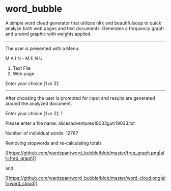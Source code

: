 # word_bubble

A simple word cloud generator that utilizes nltk and beautifulsoup to quick analyze both web pages and text documents. Generates a frequency graph and a word graphic with weights applied.

------------------------------
The user is presented with a Menu:

   M A I N - M E N U

1. Text File
2. Web page

Enter your choice [1 or 2]:

------------------------------

After choosing the user is prompted for input and results are generated around the analyzed document.

Enter your choice [1 or 2]: 1

Please enter a file name: alicesadventures19033gut/19033.txt

Number of individual words: 12767

Removing stopwords and re-calculating totals

[[https://github.com/wardspan/word_bubble/blob/master/freq_graph.png|alt=freq_graph]]

and

[[https://github.com/wardspan/word_bubble/blob/master/word_cloud.png|alt=word_cloud]]